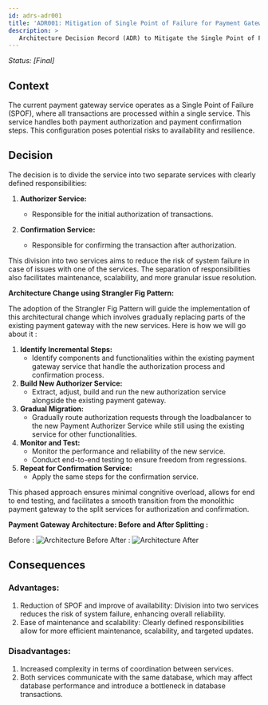 ```yaml
---
id: adrs-adr001
title: 'ADR001: Mitigation of Single Point of Failure for Payment Gateway'
description: >
   Architecture Decision Record (ADR) to Mitigate the Single Point of Failure (SPOF) in the payment gateway servive
---
```


*Status: [Final]*

## Context

The current payment gateway service operates as a Single Point of Failure (SPOF), where all transactions are processed within a single service. This service handles both payment authorization and payment confirmation steps. This configuration poses potential risks to availability and resilience.

## Decision

The decision is to divide the service into two separate services with clearly defined responsibilities:

1. **Authorizer Service:**
   - Responsible for the initial authorization of transactions.

2. **Confirmation Service:**
   - Responsible for confirming the transaction after authorization.

This division into two services aims to reduce the risk of system failure in case of issues with one of the services. The separation of responsibilities also facilitates maintenance, scalability, and more granular issue resolution.

**Architecture Change using Strangler Fig Pattern:**

The adoption of the Strangler Fig Pattern will guide the implementation of this architectural change which involves gradually replacing parts of the existing payment gateway with the new services. 
Here is how we will go about it : 

  1. **Identify Incremental Steps:**
      - Identify components and functionalities within the existing payment gateway service that handle the authorization process and confirmation process.
  2. **Build New Authorizer Service:**
      - Extract, adjust, build and run the new authorization service alongside the existing payment gateway.
  3. **Gradual Migration:**
      - Gradually route authorization requests through the loadbalancer to the new Payment Authorizer Service while still using the existing service for other functionalities.
  4. **Monitor and Test:**
      - Monitor the performance and reliability of the new service.
      - Conduct end-to-end testing to ensure freedom from regressions.
  5. **Repeat for Confirmation Service:**
      - Apply the same steps for the confirmation service.

This phased approach ensures minimal congnitive overload, allows for end to end testing, and facilitates a smooth transition from the monolithic payment gateway to the split services for authorization and confirmation.

**Payment Gateway Architecture: Before and After Splitting :**

Before :
![Architecture Before](https://github.com/pns-si5-al-course/al-newbank-23-24-al-23-24-b-v5/blob/main/images/before.png)
After :
![Architecture After](https://github.com/pns-si5-al-course/al-newbank-23-24-al-23-24-b-v5/blob/main/images/after.png)

## Consequences

### Advantages:
1. Reduction of SPOF and improve of availability: Division into two services reduces the risk of system failure, enhancing overall reliability.
3. Ease of maintenance and scalability: Clearly defined responsibilities allow for more efficient maintenance, scalability, and targeted updates.

### Disadvantages:
1. Increased complexity in terms of coordination between services.
2. Both services communicate with the same database, which may affect database performance and introduce a bottleneck in database transactions.
